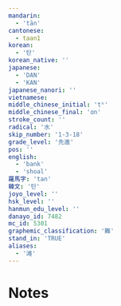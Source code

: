 ```yaml
---
mandarin:
  - 'tān'
cantonese:
  - taan1
korean:
  - '탄'
korean_native: ''
japanese:
  - 'DAN'
  - 'KAN'
japanese_nanori: ''
vietnamese:
middle_chinese_initial: 'tʰ'
middle_chinese_final: 'ɑn'
stroke_count: ''
radical: '水'
skip_number: '1-3-18'
grade_level: '先進'
pos: ''
english:
  - 'bank'
  - 'shoal'
羅馬字: 'tan'
韓文: '탄'
joyo_level: ''
hsk_level: ''
hanmun_edu_level: ''
danayo_id: 7482
mc_id: 5301
graphemic_classification: '難'
stand_in: 'TRUE'
aliases:
  - '滩'
---
```


# Notes
